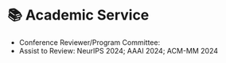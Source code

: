 # 📚 Academic Service

- Conference Reviewer/Program Committee:
- Assist to Review: NeurIPS 2024; AAAI 2024; ACM-MM 2024